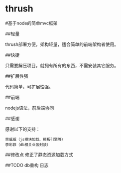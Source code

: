 thrush
======

#基于node的简单mvc框架

##轻量

thrush部署方便，架构轻量，适合简单的前端架构者使用。

##快捷

只需要解压项目，就拥有所有的东西，不需安装其它服务。

##扩展性强

代码简单，可扩展性强。

##前端

nodejs语法，前后端协同

##感谢

感谢以下的支持：

	荣威威（js模块加载、模板引擎等）
	李彩菲（db相关业务封装）

##修改点
	修正了静态资源加载方式

##TODO
	db重构
	日志